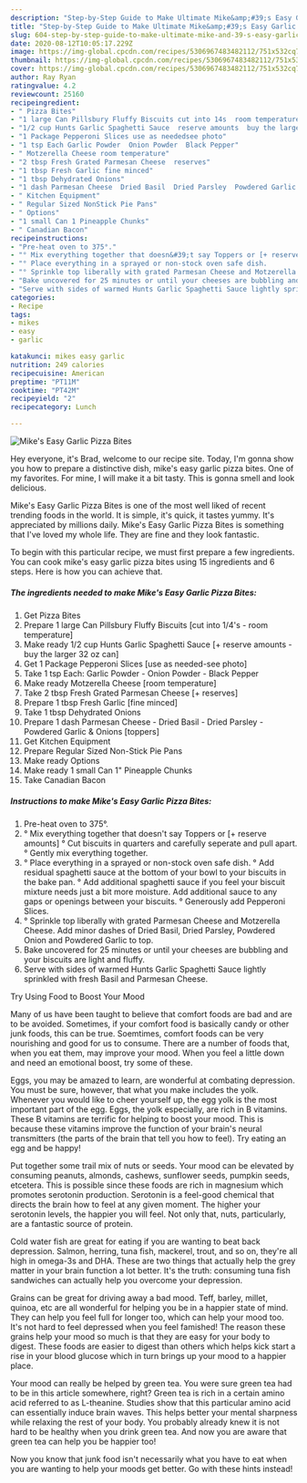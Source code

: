 ```yaml
---
description: "Step-by-Step Guide to Make Ultimate Mike&amp;#39;s Easy Garlic Pizza Bites"
title: "Step-by-Step Guide to Make Ultimate Mike&amp;#39;s Easy Garlic Pizza Bites"
slug: 604-step-by-step-guide-to-make-ultimate-mike-and-39-s-easy-garlic-pizza-bites
date: 2020-08-12T10:05:17.229Z
image: https://img-global.cpcdn.com/recipes/5306967483482112/751x532cq70/mikes-easy-garlic-pizza-bites-recipe-main-photo.jpg
thumbnail: https://img-global.cpcdn.com/recipes/5306967483482112/751x532cq70/mikes-easy-garlic-pizza-bites-recipe-main-photo.jpg
cover: https://img-global.cpcdn.com/recipes/5306967483482112/751x532cq70/mikes-easy-garlic-pizza-bites-recipe-main-photo.jpg
author: Ray Ryan
ratingvalue: 4.2
reviewcount: 25160
recipeingredient:
- " Pizza Bites"
- "1 large Can Pillsbury Fluffy Biscuits cut into 14s  room temperature"
- "1/2 cup Hunts Garlic Spaghetti Sauce  reserve amounts  buy the larger 32 oz can"
- "1 Package Pepperoni Slices use as neededsee photo"
- "1 tsp Each Garlic Powder  Onion Powder  Black Pepper"
- " Motzerella Cheese room temperature"
- "2 tbsp Fresh Grated Parmesan Cheese  reserves"
- "1 tbsp Fresh Garlic fine minced"
- "1 tbsp Dehydrated Onions"
- "1 dash Parmesan Cheese  Dried Basil  Dried Parsley  Powdered Garlic  Onions toppers"
- " Kitchen Equipment"
- " Regular Sized NonStick Pie Pans"
- " Options"
- "1 small Can 1 Pineapple Chunks"
- " Canadian Bacon"
recipeinstructions:
- "Pre-heat oven to 375°."
- "° Mix everything together that doesn&#39;t say Toppers or [+ reserve amounts]                                                                               ° Cut biscuits in quarters and carefully seperate and pull apart.                                                                                        ° Gently mix everything together."
- "° Place everything in a sprayed or non-stock oven safe dish.                                             ° Add residual spaghetti sauce at the bottom of your bowl to your biscuits in the bake pan.                                                                                      ° Add additional spaghetti sauce if you feel your biscuit mixture needs just a bit more moisture. Add additional sauce to any gaps or openings between your biscuits.                                                                                                                      ° Generously add Pepperoni Slices."
- "° Sprinkle top liberally with grated Parmesan Cheese and Motzerella Cheese. Add minor dashes of Dried Basil, Dried Parsley, Powdered Onion and Powdered Garlic to top."
- "Bake uncovered for 25 minutes or until your cheeses are bubbling and your biscuits are light and fluffy."
- "Serve with sides of warmed Hunts Garlic Spaghetti Sauce lightly sprinkled with fresh Basil and Parmesan Cheese."
categories:
- Recipe
tags:
- mikes
- easy
- garlic

katakunci: mikes easy garlic 
nutrition: 249 calories
recipecuisine: American
preptime: "PT11M"
cooktime: "PT42M"
recipeyield: "2"
recipecategory: Lunch

---
```



![Mike&#39;s Easy Garlic Pizza Bites](https://img-global.cpcdn.com/recipes/5306967483482112/751x532cq70/mikes-easy-garlic-pizza-bites-recipe-main-photo.jpg)

Hey everyone, it's Brad, welcome to our recipe site. Today, I'm gonna show you how to prepare a distinctive dish, mike&#39;s easy garlic pizza bites. One of my favorites. For mine, I will make it a bit tasty. This is gonna smell and look delicious.

Mike&#39;s Easy Garlic Pizza Bites is one of the most well liked of recent trending foods in the world. It is simple, it's quick, it tastes yummy. It's appreciated by millions daily. Mike&#39;s Easy Garlic Pizza Bites is something that I've loved my whole life. They are fine and they look fantastic.




To begin with this particular recipe, we must first prepare a few ingredients. You can cook mike&#39;s easy garlic pizza bites using 15 ingredients and 6 steps. Here is how you can achieve that.

<!--inarticleads1-->

##### The ingredients needed to make Mike&#39;s Easy Garlic Pizza Bites:

1. Get  Pizza Bites
1. Prepare 1 large Can Pillsbury Fluffy Biscuits [cut into 1/4&#39;s - room temperature]
1. Make ready 1/2 cup Hunts Garlic Spaghetti Sauce [+ reserve amounts - buy the larger 32 oz can]
1. Get 1 Package Pepperoni Slices [use as needed-see photo]
1. Take 1 tsp Each: Garlic Powder - Onion Powder - Black Pepper
1. Make ready  Motzerella Cheese [room temperature]
1. Take 2 tbsp Fresh Grated Parmesan Cheese [+ reserves]
1. Prepare 1 tbsp Fresh Garlic [fine minced]
1. Take 1 tbsp Dehydrated Onions
1. Prepare 1 dash Parmesan Cheese - Dried Basil - Dried Parsley - Powdered Garlic &amp; Onions [toppers]
1. Get  Kitchen Equipment
1. Prepare  Regular Sized Non-Stick Pie Pans
1. Make ready  Options
1. Make ready 1 small Can 1&#34; Pineapple Chunks
1. Take  Canadian Bacon




<!--inarticleads2-->

##### Instructions to make Mike&#39;s Easy Garlic Pizza Bites:

1. Pre-heat oven to 375°.
1. ° Mix everything together that doesn&#39;t say Toppers or [+ reserve amounts]                                                                               ° Cut biscuits in quarters and carefully seperate and pull apart.                                                                                        ° Gently mix everything together.
1. ° Place everything in a sprayed or non-stock oven safe dish.                                             ° Add residual spaghetti sauce at the bottom of your bowl to your biscuits in the bake pan.                                                                                      ° Add additional spaghetti sauce if you feel your biscuit mixture needs just a bit more moisture. Add additional sauce to any gaps or openings between your biscuits.                                                                                                                      ° Generously add Pepperoni Slices.
1. ° Sprinkle top liberally with grated Parmesan Cheese and Motzerella Cheese. Add minor dashes of Dried Basil, Dried Parsley, Powdered Onion and Powdered Garlic to top.
1. Bake uncovered for 25 minutes or until your cheeses are bubbling and your biscuits are light and fluffy.
1. Serve with sides of warmed Hunts Garlic Spaghetti Sauce lightly sprinkled with fresh Basil and Parmesan Cheese.




Try Using Food to Boost Your Mood


Many of us have been taught to believe that comfort foods are bad and are to be avoided. Sometimes, if your comfort food is basically candy or other junk foods, this can be true. Soemtimes, comfort foods can be very nourishing and good for us to consume. There are a number of foods that, when you eat them, may improve your mood. When you feel a little down and need an emotional boost, try some of these.

Eggs, you may be amazed to learn, are wonderful at combating depression. You must be sure, however, that what you make includes the yolk. Whenever you would like to cheer yourself up, the egg yolk is the most important part of the egg. Eggs, the yolk especially, are rich in B vitamins. These B vitamins are terrific for helping to boost your mood. This is because these vitamins improve the function of your brain's neural transmitters (the parts of the brain that tell you how to feel). Try eating an egg and be happy!

Put together some trail mix of nuts or seeds. Your mood can be elevated by consuming peanuts, almonds, cashews, sunflower seeds, pumpkin seeds, etcetera. This is possible since these foods are rich in magnesium which promotes serotonin production. Serotonin is a feel-good chemical that directs the brain how to feel at any given moment. The higher your serotonin levels, the happier you will feel. Not only that, nuts, particularly, are a fantastic source of protein.

Cold water fish are great for eating if you are wanting to beat back depression. Salmon, herring, tuna fish, mackerel, trout, and so on, they're all high in omega-3s and DHA. These are two things that actually help the grey matter in your brain function a lot better. It's the truth: consuming tuna fish sandwiches can actually help you overcome your depression. 

Grains can be great for driving away a bad mood. Teff, barley, millet, quinoa, etc are all wonderful for helping you be in a happier state of mind. They can help you feel full for longer too, which can help your mood too. It's not hard to feel depressed when you feel famished! The reason these grains help your mood so much is that they are easy for your body to digest. These foods are easier to digest than others which helps kick start a rise in your blood glucose which in turn brings up your mood to a happier place.

Your mood can really be helped by green tea. You were sure green tea had to be in this article somewhere, right? Green tea is rich in a certain amino acid referred to as L-theanine. Studies show that this particular amino acid can essentially induce brain waves. This helps better your mental sharpness while relaxing the rest of your body. You probably already knew it is not hard to be healthy when you drink green tea. And now you are aware that green tea can help you be happier too!

Now you know that junk food isn't necessarily what you have to eat when you are wanting to help your moods get better. Go  with  these hints  instead!


